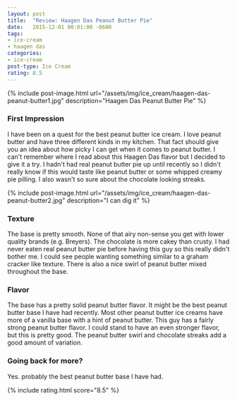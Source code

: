 ```yaml
---
layout: post
title:  "Review: Haagen Das Peanut Butter Pie"
date:   2015-12-01 00:01:00 -0600
tags:
- ice-cream
- haagen das
categories:
- ice-cream
post-type: Ice Cream
rating: 8.5
---
```

{% include post-image.html url="/assets/img/ice_cream/haagen-das-peanut-butter1.jpg" description="Haagen Das Peanut Butter Pie" %}

### First Impression
I have been on a quest for the best peanut butter ice cream. I love peanut butter and have three different kinds in my kitchen. That fact should give you an idea about how picky I can get when it comes to peanut butter. I can't remember where I read about this Haagen Das flavor but I decided to give it a try. I hadn't had real peanut butter pie up until recently so I didn't really know if this would taste like peanut butter or some whipped creamy pie pilling. I also wasn't so sure about the chocolate looking streaks.

{% include post-image.html url="/assets/img/ice_cream/haagen-das-peanut-butter2.jpg" description="I can dig it" %}
### Texture
The base is pretty smooth. None of that airy non-sense you get with lower quality brands (e.g. Breyers).
The chocolate is more cakey than crusty. I had never eaten real peanut butter pie before having this guy so this really didn't bother me. I could see people wanting something similar to a graham cracker like texture.
There is also a nice swirl of peanut butter mixed throughout the base.

### Flavor
The base has a pretty solid peanut butter flavor. It might be the best peanut butter base I have had recently. Most other peanut butter ice creams have more of a vanilla base with a hint of peanut butter. This guy has a fairly strong peanut butter flavor. I could stand to have an even stronger flavor, but this is pretty good. The peanut butter swirl and chocolate streaks add a good amount of variation.

### Going back for more?
Yes. probably the best peanut butter base I have had.

{% include rating.html score="8.5" %}
